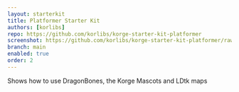 ```yaml
---
layout: starterkit
title: Platformer Starter Kit
authors: [korlibs]
repo: https://github.com/korlibs/korge-starter-kit-platformer
screenshot: https://github.com/korlibs/korge-starter-kit-platformer/raw/main/screenshots/screenshot.png
branch: main
enabled: true
order: 2
---
```


Shows how to use DragonBones, the Korge Mascots and LDtk maps
